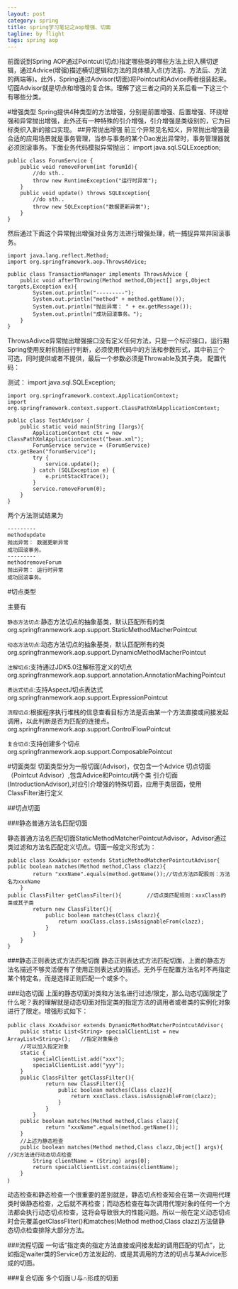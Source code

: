 ```yaml
---
layout: post
category: spring
title: spring学习笔记之aop增强、切面
tagline: by flight
tags: spring aop
---
```

前面说到Spring AOP通过Pointcut(切点)指定哪些类的哪些方法上织入横切逻辑，通过Advice(增强)描述横切逻辑和方法的具体植入点(方法前、方法后、方法的两端等)。此外，Spring通过Advisor(切面)将Pointcut和Advice两者组装起来。切面Advisor就是切点和增强的复合体。理解了这三者之间的关系后看一下这三个有哪些分类。

<!--more-->
#增强类型
Spring提供4种类型的方法增强，分别是前置增强、后置增强、环绕增强和异常抛出增强，此外还有一种特殊的引介增强，引介增强是类级别的，它为目标类织入新的接口实现。
##异常抛出增强
前三个异常见名知义，异常抛出增强最合适的应用场景就是事务管理，当参与事务的某个Dao发出异常时，事务管理器就必须回滚事务。下面业务代码模拟异常抛出：
	import java.sql.SQLException;

	public class ForumService {
		public void removeForum(int forumId){
			//do sth..
			throw new RuntimeException("运行时异常");
		}
		public void update() throws SQLException{
			//do sth..
			throw new SQLException("数据更新异常");
		}
	}

然后通过下面这个异常抛出增强对业务方法进行增强处理，统一捕捉异常并回滚事务。

	import java.lang.reflect.Method;
	import org.springframework.aop.ThrowsAdvice;

	public class TransactionManager implements ThrowsAdvice {
		public void afterThrowing(Method method,Object[] args,Object targets,Exception ex){
			System.out.println("---------");
			System.out.println("method" + method.getName());
			System.out.println("抛出异常： " + ex.getMessage());
			System.out.println("成功回滚事务。");
		}
	}

ThrowsAdivce异常抛出增强接口没有定义任何方法，只是一个标识接口，运行期Spring使用反射机制自行判断，必须使用代码中的方法和参数形式，其中前三个可选，同时提供或者不提供，最后一个参数必须是Throwable及其子类。
配置代码：
	<bean id="transactionManager" class="cn.hdu.advisor.TransactionManager"/>
	<bean id="forumServiceTarget" class="cn.hdu.advisor.ForumService"/>
	<bean id="forumService" class="org.springframework.aop.framework.ProxyFactoryBean"
		p:interceptorNames="transactionManager"
		p:target-ref="forumServiceTarget"
		p:proxyTargetClass="true"
	/>

测试：
	import java.sql.SQLException;

	import org.springframework.context.ApplicationContext;
	import org.springframework.context.support.ClassPathXmlApplicationContext;

	public class TestAdvisor {
		public static void main(String []args){
			ApplicationContext ctx = new ClassPathXmlApplicationContext("bean.xml");
			ForumService service = (ForumService) ctx.getBean("forumService");
			try {
				service.update();
			} catch (SQLException e) {
				e.printStackTrace();
			}
			service.removeForum(0);
		}
	}

两个方法测试结果为

	---------
	methodupdate
	抛出异常： 数据更新异常
	成功回滚事务。
	---------
	methodremoveForum
	抛出异常： 运行时异常
	成功回滚事务。

#切点类型

主要有

`静态方法切点`:静态方法切点的抽象基类，默认匹配所有的类	 org.springfranmework.aop.support.StaticMethodMacherPointcut

`动态方法切点`:动态方法切点的抽象基类，默认匹配所有的类	 org.springfranmework.aop.support.DynamicMethodMacherPointcut

`注解切点`:支持通过JDK5.0注解标签定义的切点  org.springfranmework.aop.support.annotation.AnnotationMachingPointcut

`表达式切点`:支持AspectJ切点表达式	 org.springfranmework.aop.support.ExpressionPointcut

`流程切点`:根据程序执行堆栈的信息查看目标方法是否由某一个方法直接或间接发起调用，以此判断是否为匹配的连接点。	 org.springfranmework.aop.support.ControlFlowPointcut

`复合切点`:支持创建多个切点	  org.springfranmework.aop.support.ComposablePointcut

#切面类型
切面类型分为一般切面(Advisor)，仅包含一个Advice
切点切面（Pointcut Advisor）,包含Advice和Pointcut两个类
引介切面(IntroductionAdvisor),对应引介增强的特殊切面，应用于类层面，使用ClassFilter进行定义

##切点切面

###静态普通方法名匹配切面

静态普通方法名匹配切面StaticMethodMatcherPointcutAdvisor，Advisor通过类过滤和方法名匹配定义切点。切面一般定义形式为：

	public class XxxAdvisor extends StaticMethodMatcherPointcutAdvisor{
	public boolean matches(Method method,Class clazz){
			return "xxxName".equals(method.getName());//切点方法匹配股则：方法名为xxxName
		}
	public ClassFilter getClassFilter(){		//切点类匹配规则：xxxClass的类或其子类
			return new ClassFilter(){
				public boolean matches(Class clazz){
					return xxxClass.class.isAssignableFrom(clazz);
				}
			}
		}
	}

###静态正则表达式方法匹配切面
静态正则表达式方法匹配切面，上面的静态方法名描述不够灵活便有了使用正则表达式的描述。无外乎在配置方法名时不再指定某个特定名，而是选择正则匹配一个或多个。

###动态切面
上面的静态切面对类和方法名进行过滤/限定，那么动态切面限定了什么呢？我的理解就是动态切面对指定类的指定方法的调用者或者类的实例化对象进行了限定。增强形式如下：

	public class XxxAdvisor extends DynamicMethodMatcherPointcutAdvisor｛
		public static List<String> specialClientList = new ArrayList<String>();   //指定对象集合
		//可以加入指定对象
		static {
			specialClientList.add("xxx");
			specialClientList.add("yyy");
		}
		public ClassFilter getClassFilter(){		
				return new ClassFilter(){
					public boolean matches(Class clazz){
						return xxxClass.class.isAssignableFrom(clazz);
					}
				}
			}
		public boolean matches(Method method,Class clazz){
				return "xxxName".equals(method.getName());
		}
		//上述为静态检查
		public boolean matches(Method method,Class clazz,Object[] args){     //对方法进行动态切点检查
			String clientName = (String) args[0];
			return specialClientList.contains(clientName);
		}
	｝

动态检查和静态检查一个很重要的差别就是，静态切点检查知会在第一次调用代理类时做静态检查，之后就不再检查；而动态检查在每次调用代理对象的任何一个方法都会执行动态切点检查，这将会导致很大的性能问题。所以一般在定义动态切点时会先覆盖getClassFliter()和matches(Method method,Class clazz)方法做静态切点检查排除大部分方法。


###流程切面
一句话“指定类的指定方法直接或间接发起的调用匹配的切点”，比如指定waiter类的Service()方法发起的、或是其调用的方法的切点与某Advice形成的切面。

###复合切面
多个切面∪与∩形成的切面